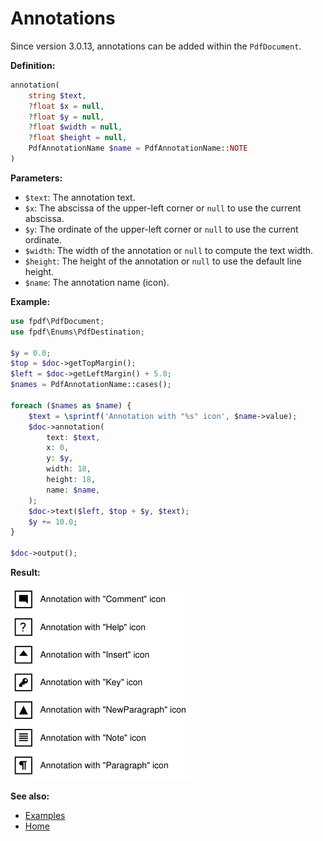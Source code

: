 # Annotations

Since version 3.0.13, annotations can be added within the `PdfDocument`.

**Definition:**

```php
annotation(
    string $text,
    ?float $x = null,
    ?float $y = null,
    ?float $width = null,
    ?float $height = null,
    PdfAnnotationName $name = PdfAnnotationName::NOTE
)
```

**Parameters:**

- `$text`: The annotation text.
- `$x`: The abscissa of the upper-left corner or `null` to use the current
  abscissa.
- `$y`: The ordinate of the upper-left corner or `null` to use the current
  ordinate.
- `$width`: The width of the annotation or `null` to compute the text width.
- `$height`: The height of the annotation or `null` to use the default line
  height.
- `$name`: The annotation name (icon).

**Example:**

```php
use fpdf\PdfDocument;
use fpdf\Enums\PdfDestination;

$y = 0.0;
$top = $doc->getTopMargin();
$left = $doc->getLeftMargin() + 5.0;
$names = PdfAnnotationName::cases();

foreach ($names as $name) {
    $text = \sprintf('Annotation with "%s" icon', $name->value);
    $doc->annotation(
        text: $text,
        x: 0,
        y: $y,
        width: 18,
        height: 18,
        name: $name,
    );
    $doc->text($left, $top + $y, $text);
    $y += 10.0;
}

$doc->output();
```

**Result:**

![Result](images/annotations.png)

**See also:**

- [Examples](examples.md)
- [Home](../README.md)
